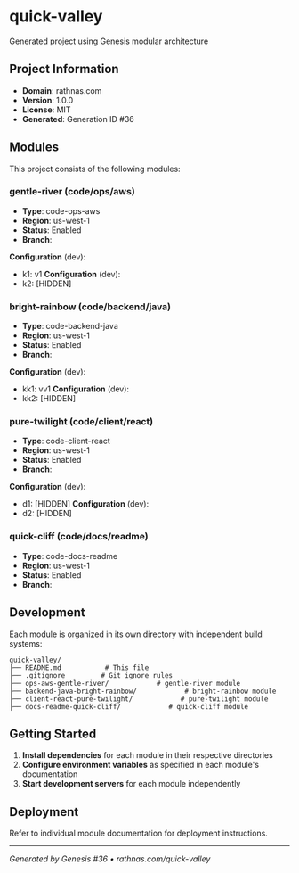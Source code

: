 # quick-valley

Generated project using Genesis modular architecture

## Project Information

- **Domain**: rathnas.com
- **Version**: 1.0.0
- **License**: MIT
- **Generated**: Generation ID #36


## Modules

This project consists of the following modules:

### gentle-river (code/ops/aws)
- **Type**: code-ops-aws
- **Region**: us-west-1
- **Status**: Enabled
- **Branch**: 


**Configuration** (dev):
- k1: v1
**Configuration** (dev):
- k2: [HIDDEN]

### bright-rainbow (code/backend/java)
- **Type**: code-backend-java
- **Region**: us-west-1
- **Status**: Enabled
- **Branch**: 


**Configuration** (dev):
- kk1: vv1
**Configuration** (dev):
- kk2: [HIDDEN]

### pure-twilight (code/client/react)
- **Type**: code-client-react
- **Region**: us-west-1
- **Status**: Enabled
- **Branch**: 


**Configuration** (dev):
- d1: [HIDDEN]
**Configuration** (dev):
- d2: [HIDDEN]

### quick-cliff (code/docs/readme)
- **Type**: code-docs-readme
- **Region**: us-west-1
- **Status**: Enabled
- **Branch**: 




## Development

Each module is organized in its own directory with independent build systems:

```
quick-valley/
├── README.md           # This file
├── .gitignore         # Git ignore rules
├── ops-aws-gentle-river/            # gentle-river module
├── backend-java-bright-rainbow/            # bright-rainbow module
├── client-react-pure-twilight/            # pure-twilight module
├── docs-readme-quick-cliff/            # quick-cliff module
```

## Getting Started

1. **Install dependencies** for each module in their respective directories
2. **Configure environment variables** as specified in each module's documentation
3. **Start development servers** for each module independently

## Deployment

Refer to individual module documentation for deployment instructions.

---
*Generated by Genesis #36 • rathnas.com/quick-valley*